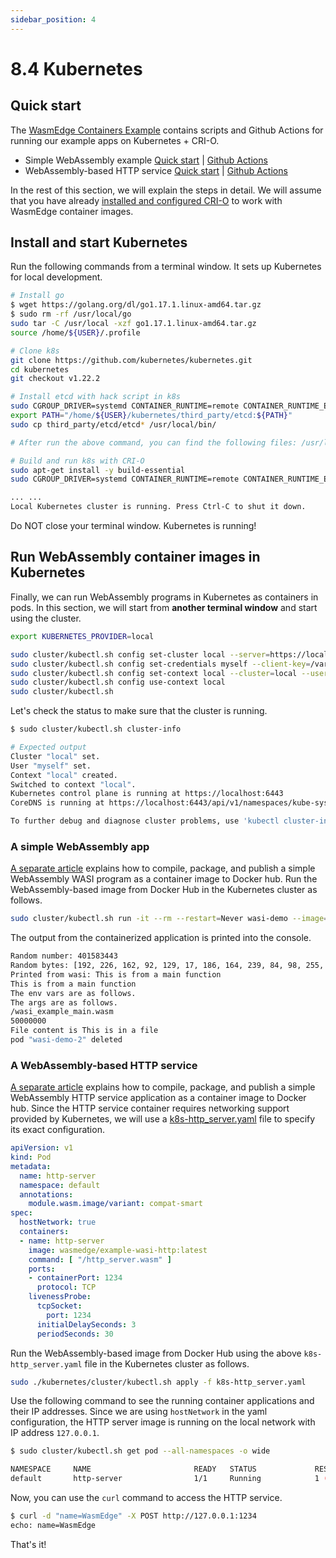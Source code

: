 ```yaml
---
sidebar_position: 4
---
```


# 8.4 Kubernetes


## Quick start

The [WasmEdge Containers Example](https://github.com/second-state/wasmedge-containers-examples/) contains scripts and Github Actions for running our example apps on Kubernetes + CRI-O.

* Simple WebAssembly example [Quick start](https://github.com/second-state/wasmedge-containers-examples/blob/main/kubernetes_crio/README.md) | [Github Actions](https://github.com/second-state/wasmedge-containers-examples/blob/main/.github/workflows/kubernetes-crio.yml)
* WebAssembly-based HTTP service [Quick start](https://github.com/second-state/wasmedge-containers-examples/blob/main/kubernetes_crio/http_server/README.md) | [Github Actions](https://github.com/second-state/wasmedge-containers-examples/blob/main/.github/workflows/kubernetes-crio-server.yml)

In the rest of this section, we will explain the steps in detail.
We will assume that you have already [installed and configured CRI-O](../deploy/oci-runtime/crun) to work with WasmEdge container images.

## Install and start Kubernetes

Run the following commands from a terminal window.
It sets up Kubernetes for local development.

```bash
# Install go
$ wget https://golang.org/dl/go1.17.1.linux-amd64.tar.gz
$ sudo rm -rf /usr/local/go
sudo tar -C /usr/local -xzf go1.17.1.linux-amd64.tar.gz
source /home/${USER}/.profile

# Clone k8s
git clone https://github.com/kubernetes/kubernetes.git
cd kubernetes
git checkout v1.22.2

# Install etcd with hack script in k8s
sudo CGROUP_DRIVER=systemd CONTAINER_RUNTIME=remote CONTAINER_RUNTIME_ENDPOINT='unix:///var/run/crio/crio.sock' ./hack/install-etcd.sh
export PATH="/home/${USER}/kubernetes/third_party/etcd:${PATH}"
sudo cp third_party/etcd/etcd* /usr/local/bin/

# After run the above command, you can find the following files: /usr/local/bin/etcd  /usr/local/bin/etcdctl  /usr/local/bin/etcdutl

# Build and run k8s with CRI-O
sudo apt-get install -y build-essential
sudo CGROUP_DRIVER=systemd CONTAINER_RUNTIME=remote CONTAINER_RUNTIME_ENDPOINT='unix:///var/run/crio/crio.sock' ./hack/local-up-cluster.sh

... ...
Local Kubernetes cluster is running. Press Ctrl-C to shut it down.
```
  
Do NOT close your terminal window. Kubernetes is running!

## Run WebAssembly container images in Kubernetes

Finally, we can run WebAssembly programs in Kubernetes as containers in pods.
In this section, we will start from **another terminal window** and start using the cluster.

```bash
export KUBERNETES_PROVIDER=local

sudo cluster/kubectl.sh config set-cluster local --server=https://localhost:6443 --certificate-authority=/var/run/kubernetes/server-ca.crt
sudo cluster/kubectl.sh config set-credentials myself --client-key=/var/run/kubernetes/client-admin.key --client-certificate=/var/run/kubernetes/client-admin.crt
sudo cluster/kubectl.sh config set-context local --cluster=local --user=myself
sudo cluster/kubectl.sh config use-context local
sudo cluster/kubectl.sh
```

Let's check the status to make sure that the cluster is running.

```bash
$ sudo cluster/kubectl.sh cluster-info

# Expected output
Cluster "local" set.
User "myself" set.
Context "local" created.
Switched to context "local".
Kubernetes control plane is running at https://localhost:6443
CoreDNS is running at https://localhost:6443/api/v1/namespaces/kube-system/services/kube-dns:dns/proxy

To further debug and diagnose cluster problems, use 'kubectl cluster-info dump'.
```

### A simple WebAssembly app

[A separate article](https://github.com/second-state/wasmedge-containers-examples/blob/main/simple_wasi_app.md) explains how to compile, package, and publish a simple WebAssembly WASI program as a container image to Docker hub.
Run the WebAssembly-based image from Docker Hub in the Kubernetes cluster as follows.

```bash
sudo cluster/kubectl.sh run -it --rm --restart=Never wasi-demo --image=wasmedge/example-wasi:latest --annotations="module.wasm.image/variant=compat-smart" /wasi_example_main.wasm 50000000
```

The output from the containerized application is printed into the console.

```bash
Random number: 401583443
Random bytes: [192, 226, 162, 92, 129, 17, 186, 164, 239, 84, 98, 255, 209, 79, 51, 227, 103, 83, 253, 31, 78, 239, 33, 218, 68, 208, 91, 56, 37, 200, 32, 12, 106, 101, 241, 78, 161, 16, 240, 158, 42, 24, 29, 121, 78, 19, 157, 185, 32, 162, 95, 214, 175, 46, 170, 100, 212, 33, 27, 190, 139, 121, 121, 222, 230, 125, 251, 21, 210, 246, 215, 127, 176, 224, 38, 184, 201, 74, 76, 133, 233, 129, 48, 239, 106, 164, 190, 29, 118, 71, 79, 203, 92, 71, 68, 96, 33, 240, 228, 62, 45, 196, 149, 21, 23, 143, 169, 163, 136, 206, 214, 244, 26, 194, 25, 101, 8, 236, 247, 5, 164, 117, 40, 220, 52, 217, 92, 179]
Printed from wasi: This is from a main function
This is from a main function
The env vars are as follows.
The args are as follows.
/wasi_example_main.wasm
50000000
File content is This is in a file
pod "wasi-demo-2" deleted
```

### A WebAssembly-based HTTP service

[A separate article](https://github.com/second-state/wasmedge-containers-examples/blob/main/http_server_wasi_app.md) explains how to compile, package, and publish a simple WebAssembly HTTP service application as a container image to Docker hub.
Since the HTTP service container requires networking support provided by Kubernetes, we will use a [k8s-http_server.yaml](https://github.com/second-state/wasmedge-containers-examples/blob/main/kubernetes_crio/http_server/k8s-http_server.yaml) file to specify its exact configuration.

```yaml
apiVersion: v1
kind: Pod
metadata:
  name: http-server
  namespace: default
  annotations:
    module.wasm.image/variant: compat-smart
spec:
  hostNetwork: true
  containers:
  - name: http-server
    image: wasmedge/example-wasi-http:latest
    command: [ "/http_server.wasm" ]
    ports:
    - containerPort: 1234
      protocol: TCP
    livenessProbe:
      tcpSocket:
        port: 1234
      initialDelaySeconds: 3
      periodSeconds: 30
```

Run the WebAssembly-based image from Docker Hub using the above `k8s-http_server.yaml` file in the Kubernetes cluster as follows.

```bash
sudo ./kubernetes/cluster/kubectl.sh apply -f k8s-http_server.yaml
```

Use the following command to see the running container applications and their IP addresses.
Since we are using `hostNetwork` in the yaml configuration, the HTTP server image is running on the local network with IP address `127.0.0.1`.

```bash
$ sudo cluster/kubectl.sh get pod --all-namespaces -o wide

NAMESPACE     NAME                       READY   STATUS             RESTARTS      AGE   IP          NODE        NOMINATED NODE   READINESS GATES
default       http-server                1/1     Running            1 (26s ago)     60s     127.0.0.1   127.0.0.1   <none>           <none>
```

Now, you can use the `curl` command to access the HTTP service.

```bash
$ curl -d "name=WasmEdge" -X POST http://127.0.0.1:1234
echo: name=WasmEdge
```

That's it!
